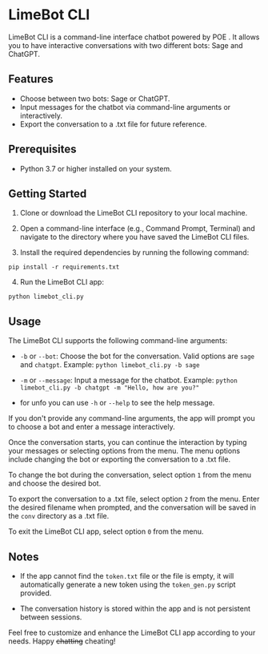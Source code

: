 # LimeBot CLI

LimeBot CLI is a command-line interface chatbot powered by POE . It allows you to have interactive conversations with two different bots: Sage and ChatGPT.

## Features

- Choose between two bots: Sage or ChatGPT.
- Input messages for the chatbot via command-line arguments or interactively.
- Export the conversation to a .txt file for future reference.

## Prerequisites

- Python 3.7 or higher installed on your system.

## Getting Started

1. Clone or download the LimeBot CLI repository to your local machine.

2. Open a command-line interface (e.g., Command Prompt, Terminal) and navigate to the directory where you have saved the LimeBot CLI files.

3. Install the required dependencies by running the following command:
```
pip install -r requirements.txt
```

4. Run the LimeBot CLI app:
```
python limebot_cli.py
```

## Usage

The LimeBot CLI supports the following command-line arguments:

- `-b` or `--bot`: Choose the bot for the conversation. Valid options are `sage` and `chatgpt`.
Example: `python limebot_cli.py -b sage`

- `-m` or `--message`: Input a message for the chatbot.
Example: `python limebot_cli.py -b chatgpt -m "Hello, how are you?"`

- for unfo you can use `-h` or `--help` to see the help message.

If you don't provide any command-line arguments, the app will prompt you to choose a bot and enter a message interactively.

Once the conversation starts, you can continue the interaction by typing your messages or selecting options from the menu. The menu options include changing the bot or exporting the conversation to a .txt file.

To change the bot during the conversation, select option `1` from the menu and choose the desired bot.

To export the conversation to a .txt file, select option `2` from the menu. Enter the desired filename when prompted, and the conversation will be saved in the `conv` directory as a .txt file.

To exit the LimeBot CLI app, select option `0` from the menu.

## Notes

- If the app cannot find the `token.txt` file or the file is empty, it will automatically generate a new token using the `token_gen.py` script provided.

- The conversation history is stored within the app and is not persistent between sessions.

Feel free to customize and enhance the LimeBot CLI app according to your needs. Happy ~~chatting~~ cheating!
